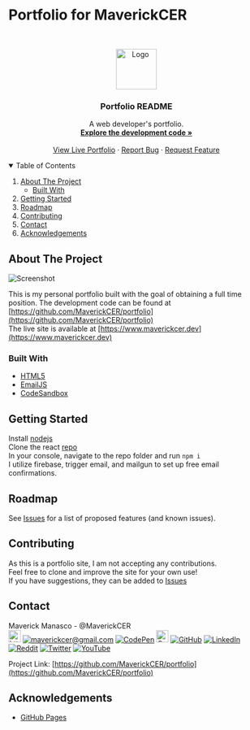 <!--
*** Thanks for checking out the portfolio README.md
*** If would like to help make this design better,
*** please fork the repo and create a pull request.
-->
# Portfolio for MaverickCER
<!-- MaverickCER LOGO -->
<br />
<p align="center">
  <a href="https://github.com/MaverickCER/portfolio/edit/main/README.md">
    <img src="https://i.imgur.com/FPLubfR.png" alt="Logo" width="80" height="auto">
  </a>

  <h3 align="center">Portfolio README</h3>

  <p align="center">
    A web developer's portfolio.
    <br />
    <a href="https://github.com/MaverickCER/portfolio/img/websitethumb.png"><strong>Explore the development code »</strong></a>
    <br />
    <br />
    <a href="https://www.maverickcer.dev">View Live Portfolio</a>
    ·
    <a href="https://github.com/MaverickCER/portfolio/issues">Report Bug</a>
    ·
    <a href="https://github.com/MaverickCER/portfolio/issues">Request Feature</a>
  </p>
</p>


<!-- TABLE OF CONTENTS -->
<details open="open">
  <summary>Table of Contents</summary>
  <ol>
    <li>
      <a href="#about-the-project">About The Project</a>
      <ul><li><a href="#built-with">Built With</a></li></ul>
    </li>
    <li><a href="#getting-started">Getting Started</a></li>
    <li><a href="#roadmap">Roadmap</a></li>
    <li><a href="#contributing">Contributing</a></li>
    <li><a href="#contact">Contact</a></li>
    <li><a href="#acknowledgements">Acknowledgements</a></li>
  </ol>
</details>


<!-- ABOUT THE PROJECT -->
## About The Project

![Screenshot](https://github.com/MaverickCER/portfolio/img/websitethumb.png "Portfolio")

This is my personal portfolio built with the goal of obtaining a full time position.
The development code can be found at [https://github.com/MaverickCER/portfolio](https://github.com/MaverickCER/portfolio)<br/>
The live site is available at [https://www.maverickcer.dev](https://www.maverickcer.dev)

### Built With

* [HTML5](https://reactjs.org/)
* [EmailJS](https://www.emailjs.com/)
* [CodeSandbox](https://www.codesandbox.io/)


<!-- GETTING STARTED -->
## Getting Started

Install [nodejs](https://nodejs.org/)<br/>
Clone the react [repo](https://github.com/MaverickCER/portfolio)<br/>
In your console, navigate to the repo folder and run `npm i`<br/>
I utilize firebase, trigger email, and mailgun to set up free email confirmations.


<!-- ROADMAP -->
## Roadmap

See [Issues](https://github.com/MaverickCER/portfolio/issues) for a list of proposed features (and known issues).


<!-- CONTRIBUTING -->
## Contributing

As this is a portfolio site, I am not accepting any contributions.<br/>
Feel free to clone and improve the site for your own use!<br/>
If you have suggestions, they can be added to [Issues](https://github.com/MaverickCER/portfolio/issues)


<!-- CONTACT -->
## Contact

Maverick Manasco - @MaverickCER<br/>
[<img src="https://i.imgur.com/ug3iVUk.png" alt="https://www.maverickcer.dev" width="auto" height="24px">](https://www.maverickcer.dev) 
[![maverickcer@gmail.com](https://cdn3.iconfinder.com/data/icons/social-rounded-2/72/Email-24.png)](mailto:maverickcer@gmail.com) 
[![CodePen](https://cdn3.iconfinder.com/data/icons/social-rounded-2/72/Codepen-24.png)](https://codepen.io/maverickcer) 
[<img src="https://i.imgur.com/QAFF9m4.png" alt="CodeSandbox" width="auto" height="24px">](https://codesandbox.io/u/MaverickCER) 
[![GitHub](https://cdn3.iconfinder.com/data/icons/social-rounded-2/72/GitHub-24.png)](https://github.com/MaverickCER) 
[![LinkedIn](https://cdn3.iconfinder.com/data/icons/social-rounded-2/72/Linkedin-24.png)](https://www.linkedin.com/in/maverickcer/) 
[![Reddit](https://cdn0.iconfinder.com/data/icons/social-rounded/72/Reddit-24.png)](https://www.reddit.com/user/maverickcer) 
[![Twitter](https://cdn0.iconfinder.com/data/icons/social-rounded/72/Twitter-24.png)](https://twitter.com/MaverickCER) 
[![YouTube](https://cdn0.iconfinder.com/data/icons/social-rounded/72/Youtube-24.png)](https://studio.youtube.com/channel/UCkYSvi4dRFcsrSIbE5Sflmg)

Project Link: [https://github.com/MaverickCER/portfolio](https://github.com/MaverickCER/portfolio)


<!-- ACKNOWLEDGEMENTS -->
## Acknowledgements
* [GitHub Pages](https://pages.github.com)